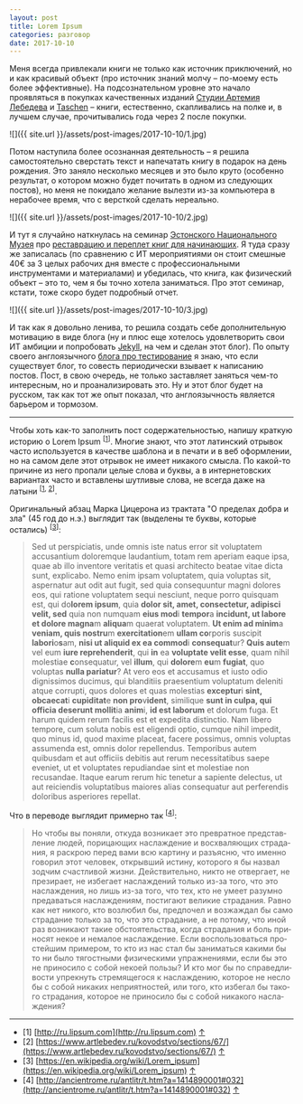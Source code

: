 ```yaml
---
layout: post
title: Lorem Ipsum
categories: разговор
date: 2017-10-10
---
```


Меня всегда привлекали книги не только как источник приключений, но и как красивый объект (про источник знаний молчу – по-моему есть более эффективные). На подсознательном уровне это начало проявляться в покупках качественных изданий [Студии Артемия Лебедева](https://www.artlebedev.ru) и [Taschen](https://www.taschen.com) – книги, естественно, скапливались на полке и, в лучшем случае, прочитывались года через 2 после покупки.

![]({{ site.url }}/assets/post-images/2017-10-10/1.jpg)

Потом наступила более осознанная деятельность – я решила самостоятельно сверстать текст и напечатать книгу в подарок на день рождения. Это заняло несколько месяцев и это было круто (особенно результат, о котором можно будет почитать в одном из следующих постов), но меня не покидало желание вылезти из-за компьютера в нерабочее время, что с версткой сделать нереально.

![]({{ site.url }}/assets/post-images/2017-10-10/2.jpg)

И тут я случайно наткнулась на семинар [Эстонского Национального Музея](http://www.erm.ee) про [реставрацию и переплет книг для начинающих](http://www.erm.ee/et/content/raamatute-köitmine-ja-parandamine). Я туда сразу же записалась (по сравнению с ИТ мероприятиями он стоит смешные 40€ за 3 целых рабочих дня вместе с профессиональными инструментами и материалами) и убедилась, что книга, как физический объект – это то, чем я бы точно хотела заниматься. Про этот семинар, кстати, тоже скоро будет подробный отчет.

![]({{ site.url }}/assets/post-images/2017-10-10/3.jpg)

И так как я довольно ленива, то решила создать себе дополнительную мотивацию в виде блога (ну и плюс еще хотелось удовлетворить свои ИТ амбиции и попробовать [Jekyll](https://jekyllrb.com), на чем и сделан этот блог). По опыту своего англоязычного [блога про тестирование](https://ivanova-irina.blogspot.com.ee) я знаю, что если существует блог, то совесть периодически взывает к написанию постов. Пост, в свою очередь, не только заставляет заняться чем-то интересным, но и проанализировать это. Ну и этот блог будет на русском, так как тот же опыт показал, что англоязычность является барьером и тормозом.

---

Чтобы хоть как-то заполнить пост содержательностью, напишу краткую историю о Lorem Ipsum <a name="textnote-1"></a><sup>[[1](#footnote-1)]</sup>. Многие знают, что этот латинский отрывок часто используется в качестве шаблона и в печати и в веб оформлении, но на самом деле этот отрывок не имеет никакого смысла. По какой-то причине из него пропали целые слова и буквы, а в интернетовских вариантах часто и вставлены шутливые слова, не всегда даже на латыни <a name="textnote-2"></a><sup>[[1](#footnote-1), [2](#footnote-2)]</sup>.

Оригинальный абзац Марка Цицерона из трактата "О пределах добра и зла" (45 год до н.э.) выглядит так (выделены те буквы, которые остались) <a name="textnote-3"></a><sup>[[3](#footnote-3)]</sup>:

> Sed ut perspiciatis, unde omnis iste natus error sit voluptatem accusantium doloremque laudantium, totam rem aperiam eaque ipsa, quae ab illo inventore veritatis et quasi architecto beatae vitae dicta sunt, explicabo. Nemo enim ipsam voluptatem, quia voluptas sit, aspernatur aut odit aut fugit, sed quia consequuntur magni dolores eos, qui ratione voluptatem sequi nesciunt, neque porro quisquam est, qui do**lorem ipsum**, quia **dolor sit, amet, consectetur, adipisci velit, sed** quia non numquam **eius mod**i **tempor**a **incidunt, ut labore et dolore magna**m **aliqua**m quaerat voluptatem. **Ut enim ad minim**a **veniam, quis nostru**m **exercitation**em **ullam co**rporis suscipit **labori**o**s**am, **nisi ut aliquid ex ea commod**i **consequat**ur? **Quis aute**m vel eum **iure reprehenderit**, qui **in** ea **voluptate velit esse**, quam nihil molestiae **c**onsequatur, vel **illum**, qui **dolore**m **eu**m **fugiat**, quo voluptas **nulla pariatur**? At vero eos et accusamus et iusto odio dignissimos ducimus, qui blanditiis praesentium voluptatum deleniti atque corrupti, quos dolores et quas molestias **exceptur**i **sint, obcaecat**i **cupiditat**e **non pro**v**ident**, similique **sunt in culpa, qui officia deserunt mollit**ia **anim**i, **id est laborum** et dolorum fuga. Et harum quidem rerum facilis est et expedita distinctio. Nam libero tempore, cum soluta nobis est eligendi optio, cumque nihil impedit, quo minus id, quod maxime placeat, facere possimus, omnis voluptas assumenda est, omnis dolor repellendus. Temporibus autem quibusdam et aut officiis debitis aut rerum necessitatibus saepe eveniet, ut et voluptates repudiandae sint et molestiae non recusandae. Itaque earum rerum hic tenetur a sapiente delectus, ut aut reiciendis voluptatibus maiores alias consequatur aut perferendis doloribus asperiores repellat.

Что в переводе выглядит примерно так <a name="textnote-4"></a><sup>[[4](#4)]</sup>:

> Но чтобы вы поня­ли, откуда воз­ни­ка­ет это пре­врат­ное представ­ле­ние людей, пори­цаю­щих насла­жде­ние и вос­хва­ляющих стра­да­ния, я рас­крою перед вами всю кар­ти­ну и разъ­яс­ню, что имен­но гово­рил этот чело­век, открыв­ший исти­ну, кото­ро­го я бы назвал зод­чим счаст­ли­вой жиз­ни. Дей­ст­ви­тель­но, никто не отвер­га­ет, не пре­зи­ра­ет, не избе­га­ет насла­жде­ний толь­ко из-за того, что это насла­жде­ния, но лишь из-за того, что тех, кто не уме­ет разум­но пред­а­вать­ся насла­жде­ни­ям, пости­га­ют вели­кие стра­да­ния. Рав­но как нет нико­го, кто воз­лю­бил бы, пред­по­чел и воз­жаж­дал бы само стра­да­ние толь­ко за то, что это стра­да­ние, а не пото­му, что иной раз воз­ни­ка­ют такие обсто­я­тель­ства, когда стра­да­ния и боль при­но­сят некое и нема­лое насла­жде­ние. Если вос­поль­зо­вать­ся про­стей­шим при­ме­ром, то кто из нас стал бы зани­мать­ся каки­ми бы то ни было тягост­ны­ми физи­че­ски­ми упраж­не­ни­я­ми, если бы это не при­но­си­ло с собой неко­ей поль­зы? И кто мог бы по спра­вед­ли­во­сти упрек­нуть стре­мя­ще­го­ся к насла­жде­нию, кото­рое не нес­ло бы с собой ника­ких непри­ят­но­стей, или того, кто избе­гал бы тако­го стра­да­ния, кото­рое не при­но­си­ло бы с собой ника­ко­го насла­жде­ния?

---

* <a name="footnote-1">[1]</a> [http://ru.lipsum.com](http://ru.lipsum.com) [&uarr;](#textnote-1)
* <a name="footnote-2">[2]</a> [https://www.artlebedev.ru/kovodstvo/sections/67/](https://www.artlebedev.ru/kovodstvo/sections/67/) [&uarr;](#textnote-2)
* <a name="footnote-3">[3]</a> [https://en.wikipedia.org/wiki/Lorem_ipsum](https://en.wikipedia.org/wiki/Lorem_ipsum) [&uarr;](#textnote-3)
* <a name="footnote-4">[4]</a> [http://ancientrome.ru/antlitr/t.htm?a=1414890001#032](http://ancientrome.ru/antlitr/t.htm?a=1414890001#032) [&uarr;](#textnote-4)

